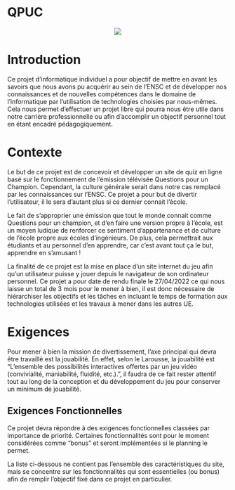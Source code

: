 # QPUC
<p align="center">
  <img src="https://user-images.githubusercontent.com/79797037/156943331-7c38cb65-4a52-4f7e-8b96-6b121adde1ac.PNG">
</p>

<h1>Introduction</h1>
<p>	Ce projet d’informatique individuel a pour objectif de mettre en avant les savoirs que nous avons pu acquérir au sein de l’ENSC et de développer nos connaissances et de nouvelles compétences dans le domaine de l’informatique par l’utilisation de technologies choisies par nous-mêmes. Cela nous permet d’effectuer un projet libre qui pourra nous être utile dans notre carrière professionnelle ou afin d’accomplir un objectif personnel tout en étant encadré pédagogiquement.</p>
  
<h1>Contexte</h1>

<p>	Le but de ce projet est de concevoir et développer un site de quiz en ligne basé sur le fonctionnement de l’émission télévisée Questions pour un Champion. Cependant, la culture générale serait dans notre cas remplacé par les connaissances sur l’ENSC. Ce projet a pour but de divertir l’utilisateur, il le sera d’autant plus si ce dernier connait l’école.</p>
<p>Le fait de s’approprier une émission que tout le monde connait comme Questions pour un champion, et d’en faire une version propre à l’école, est un moyen ludique de renforcer ce sentiment d’appartenance et de culture de l’école propre aux écoles d’ingénieurs. De plus, cela permettrait aux étudiants et au personnel d’en apprendre, car c’est avant tout ça le but, apprendre en s’amusant ! </p>

<p> La finalité de ce projet est la mise en place d’un site internet du jeu afin qu’un utilisateur puisse y jouer depuis le navigateur de son ordinateur personnel. Ce projet a pour date de rendu finale le 27/04/2022 ce qui nous laisse un total de 3 mois pour le mener à bien, il est donc nécessaire de hiérarchiser les objectifs et les tâches en incluant le temps de formation aux technologies utilisées et les travaux à mener dans les autres UE.</p>

<h1>Exigences</h1>

<p>Pour mener à bien la mission de divertissement, l’axe principal qui devra être travaillé est la jouabilité. En effet, selon le Larousse, la jouabilité est “L’ensemble des possibilités interactives offertes par un jeu vidéo (convivialité, maniabilité, fluidité, etc.).”, il faudra de ce fait rester attentif tout au long de la conception et du développement du jeu pour conserver un minimum de jouabilité. </p>
 
<h2>Exigences Fonctionnelles</h2>

<p>Ce projet devra répondre à des exigences fonctionnelles classées par importance de priorité. Certaines fonctionnalités sont pour le moment considérées comme “bonus” et seront implémentées si le planning le permet.</p>
<p>La liste ci-dessous ne contient pas l’ensemble des caractéristiques du site, mais se concentre sur les fonctionnalités qui sont essentielles (ou bonus) afin de remplir l’objectif fixé dans ce projet en particulier.</p>
